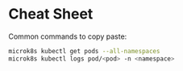 # Cheat Sheet
Common commands to copy paste:
```bash
microk8s kubectl get pods --all-namespaces
microk8s kubectl logs pod/<pod> -n <namespace>
```
